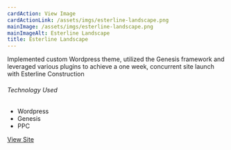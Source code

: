 ```yaml
---
cardAction: View Image
cardActionLink: /assets/imgs/esterline-landscape.png
mainImage: /assets/imgs/esterline-landscape.png
mainImageAlt: Esterline Landscape
title: Esterline Landscape
---
```


<p>Implemented custom Wordpress theme, utilized the Genesis framework and leveraged various plugins to achieve a one week, concurrent site launch with Esterline Construction</p>
<h6>Technology Used</h6>
<ul>
  <li>Wordpress</li>
  <li>Genesis</li>
  <li>PPC</li>
</ul>
<p><a href="//www.esterlinelandscape.com" target="_blank" rel="nofollow">View Site</a></p>